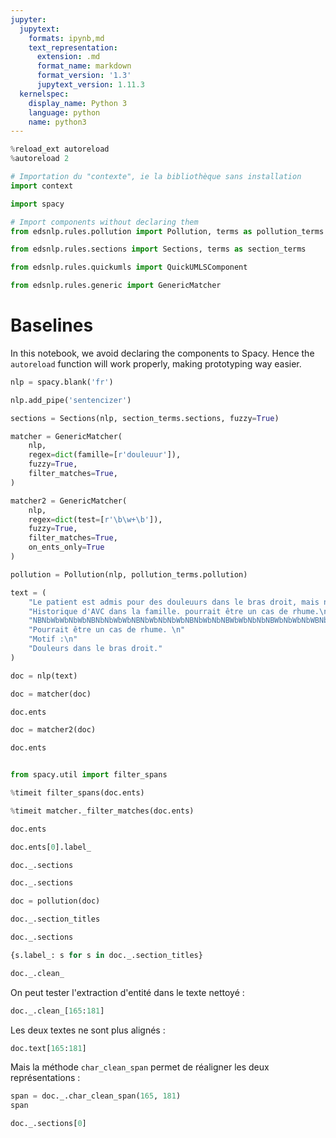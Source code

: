 ```yaml
---
jupyter:
  jupytext:
    formats: ipynb,md
    text_representation:
      extension: .md
      format_name: markdown
      format_version: '1.3'
      jupytext_version: 1.11.3
  kernelspec:
    display_name: Python 3
    language: python
    name: python3
---
```


```python
%reload_ext autoreload
%autoreload 2
```

```python
# Importation du "contexte", ie la bibliothèque sans installation
import context
```

```python
import spacy
```

```python
# Import components without declaring them
from edsnlp.rules.pollution import Pollution, terms as pollution_terms
```

```python
from edsnlp.rules.sections import Sections, terms as section_terms
```

```python
from edsnlp.rules.quickumls import QuickUMLSComponent
```

```python
from edsnlp.rules.generic import GenericMatcher
```

# Baselines


In this notebook, we avoid declaring the components to Spacy. Hence the `autoreload` function will work properly, making prototyping way easier.

```python
nlp = spacy.blank('fr')
```

```python
nlp.add_pipe('sentencizer')
```

```python
sections = Sections(nlp, section_terms.sections, fuzzy=True)
```

```python
matcher = GenericMatcher(
    nlp, 
    regex=dict(famille=[r'douleuur']), 
    fuzzy=True,
    filter_matches=True,
)
```

```python
matcher2 = GenericMatcher(
    nlp, 
    regex=dict(test=[r'\b\w+\b']), 
    fuzzy=True,
    filter_matches=True,
    on_ents_only=True
)
```

```python
pollution = Pollution(nlp, pollution_terms.pollution)
```

```python
text = (
    "Le patient est admis pour des douleuurs dans le bras droit, mais n'a pas de problème de locomotion. "
    "Historique d'AVC dans la famille. pourrait être un cas de rhume.\n"
    "NBNbWbWbNbWbNBNbNbWbWbNBNbWbNbNbWbNBNbWbNbNBWbWbNbNbNBWbNbWbNbWBNbNbWbNbNBNbWbWbNbWBNbNbWbNBNbWbWbNb\n"
    "Pourrait être un cas de rhume. \n"
    "Motif :\n"
    "Douleurs dans le bras droit."
)
```

```python
doc = nlp(text)
```

```python
doc = matcher(doc)
```

```python
doc.ents
```

```python
doc = matcher2(doc)
```

```python
doc.ents
```

```python

```

```python
from spacy.util import filter_spans
```

```python
%timeit filter_spans(doc.ents)
```

```python
%timeit matcher._filter_matches(doc.ents)
```

```python
doc.ents
```

```python
doc.ents[0].label_
```

```python
doc._.sections
```

```python
doc._.sections
```

```python
doc = pollution(doc)
```

```python
doc._.section_titles
```

```python
doc._.sections
```

```python
{s.label_: s for s in doc._.section_titles}
```

```python
doc._.clean_
```

On peut tester l'extraction d'entité dans le texte nettoyé :

```python
doc._.clean_[165:181]
```

Les deux textes ne sont plus alignés :

```python
doc.text[165:181]
```

Mais la méthode `char_clean_span` permet de réaligner les deux représentations :

```python
span = doc._.char_clean_span(165, 181)
span
```

```python
doc._.sections[0]
```

```python

```

```python

```

